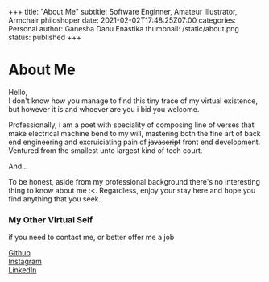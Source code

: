 +++
title: "About Me"
subtitle: Software Enginner, Amateur Illustrator, Armchair philoshoper
date:   2021-02-02T17:48:25Z07:00
categories: Personal 
author: Ganesha Danu Enastika
thumbnail: /static/about.png
status: published
+++

# About Me

Hello,  
I don't know how you manage to find this tiny trace of my virtual existence, but however it is and whoever are you i bid you welcome.

Professionally, i am a poet with speciality of composing line of verses that make electrical machine bend to my will, mastering both the fine art of back end engineering and excruiciating pain of ~~javascript~~ front end development. Ventured from the smallest unto largest kind of tech court.

And...

To be honest, aside from my professional background there's no interesting thing to know about me :<. Regardless, enjoy your stay here and hope you find anything that you seek.

### My Other Virtual Self
if you need to contact me, or better offer me a job    

[<i class="fab fa-github"></i> Github](https://github.com/blinfoldking)  
[<i class="fab fa-instagram"></i> Instagram](https://instagram.com/blinfoldking)  
[<i class="fab fa-linkedin"></i> LinkedIn](https://linkedin.com/in/ganeshad/)